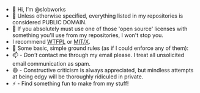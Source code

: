 - 👋 Hi, I’m @slobworks
- 👀 Unless otherwise specified, everything listed in my repositories is considered PUBLIC DOMAIN.
- 🌱 If you absolutely must use one of those 'open source' licenses with something you'll use from my repositories, I won't stop you.
-    I recommend <a href=http://www.wtfpl.net/>WTFPL</a> or <a href="https://opensource.org/license/mit">MIT/X</a>.
- 💞️ Some basic, simple ground rules (as if I could enforce any of them):
- 📫 - *Don't* contact me through my email please. I treat all unsolicited email communication as spam.
- 😄 - Constructive criticism is always appreciated, but mindless attempts at being edgy will be thoroughly ridiculed in private.
- ⚡ - Find something fun to make from my stuff!

<!---
slobworks/slobworks is a ✨ special ✨ repository because its `README.md` (this file) appears on your GitHub profile.
You can click the Preview link to take a look at your changes.
--->
